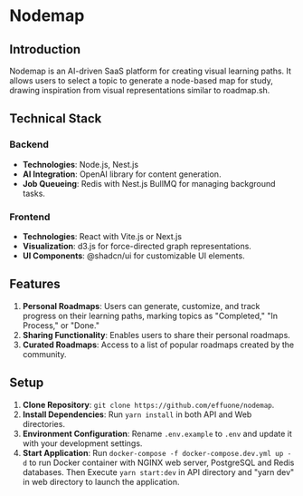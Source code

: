 # Nodemap

## Introduction

Nodemap is an AI-driven SaaS platform for creating visual learning paths. It allows users to select a topic to generate a node-based map for study, drawing inspiration from visual representations similar to roadmap.sh.

## Technical Stack

### Backend

- **Technologies**: Node.js, Nest.js
- **AI Integration**: OpenAI library for content generation.
- **Job Queueing**: Redis with Nest.js BullMQ for managing background tasks.

### Frontend

- **Technologies**: React with Vite.js or Next.js
- **Visualization**: d3.js for force-directed graph representations.
- **UI Components**: @shadcn/ui for customizable UI elements.

## Features

1. **Personal Roadmaps**: Users can generate, customize, and track progress on their learning paths, marking topics as "Completed," "In Process," or "Done."
2. **Sharing Functionality**: Enables users to share their personal roadmaps.
3. **Curated Roadmaps**: Access to a list of popular roadmaps created by the community.

## Setup

1. **Clone Repository**: `git clone https://github.com/effuone/nodemap`.
2. **Install Dependencies**: Run `yarn install` in both API and Web directories.
3. **Environment Configuration**: Rename `.env.example` to `.env` and update it with your development settings.
4. **Start Application**: Run `docker-compose -f docker-compose.dev.yml up -d` to run Docker container with NGINX web server, PostgreSQL and Redis databases. Then Execute `yarn start:dev` in API directory and "yarn dev" in web directory to launch the application.
